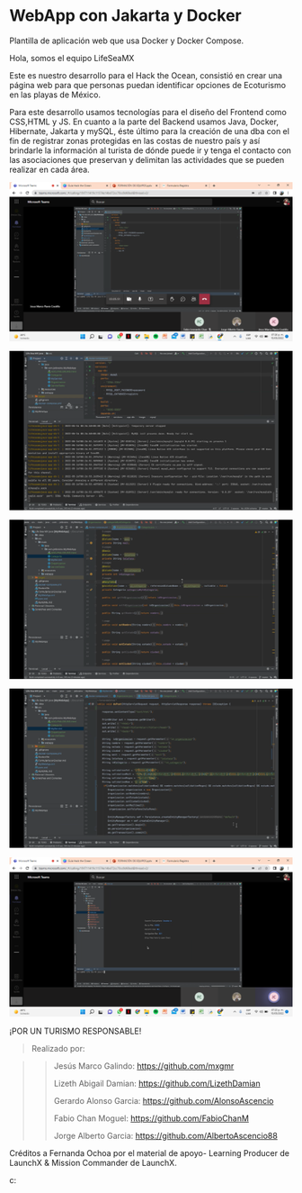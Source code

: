 # WebApp con Jakarta y Docker

Plantilla de aplicación web que usa Docker y Docker Compose.

Hola, somos el equipo LifeSeaMX

Este es nuestro desarrollo para el Hack the Ocean, consistió en crear una página web para que personas puedan 
identificar opciones de Ecoturismo en las playas de México.

Para este desarrollo usamos tecnologías para el diseño del Frontend como CSS,HTML y JS. En cuanto a la parte del 
Backend usamos Java, Docker, Hibernate, Jakarta y mySQL, éste último para la creación de una dba con el fin de registrar zonas protegidas en las costas de nuestro país y así brindarle la información al turista de dónde puede ir y tenga el contacto con las asociaciones que preservan y delimitan las actividades que se pueden realizar en cada área. 



![alt text](https://github.com/LifeSeaMX/LifeSeaMX/blob/main/Life%20Sea%20MX%20java/Img.Funcionamiento/MicrosoftTeams-image%20(1).png)

![alt tex](https://github.com/LifeSeaMX/LifeSeaMX/blob/main/Life%20Sea%20MX%20java/Img.Funcionamiento/MicrosoftTeams-image%20(2).png)

![alt text](https://github.com/LifeSeaMX/LifeSeaMX/blob/main/Life%20Sea%20MX%20java/Img.Funcionamiento/MicrosoftTeams-image%20(3).png)

![alt text](https://github.com/LifeSeaMX/LifeSeaMX/blob/main/Life%20Sea%20MX%20java/Img.Funcionamiento/MicrosoftTeams-image%20(4).png)

![alt text](https://github.com/LifeSeaMX/LifeSeaMX/blob/main/Life%20Sea%20MX%20java/Img.Funcionamiento/MicrosoftTeams-image.png)

¡POR UN TURISMO RESPONSABLE!

> Realizado por: 

>>Jesús Marco Galindo:    https://github.com/mxgmr
>>
>>Lizeth Abigail Damian:  https://github.com/LizethDamian
>>
>>Gerardo Alonso Garcia:  https://github.com/AlonsoAscencio
>>
>>Fabio Chan Moguel:      https://github.com/FabioChanM
>>
>>Jorge Alberto Garcia:   https://github.com/AlbertoAscencio88

Créditos a Fernanda Ochoa por el material de apoyo- Learning Producer de LaunchX & Mission Commander de LaunchX.


 c:

 

